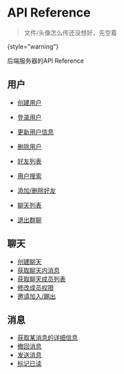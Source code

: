 # API Reference

> 文件/头像怎么传还没想好，先空着
>
{style="warning"}

后端服务器的API Reference

## 用户

- [创建用户](Create-user.md)
- [登录用户](Logs-user-into-the-system.md)
- [更新用户信息](Update-user.md)
- [删除用户](Delete-user.md)


- [好友列表](Get-the-user-s-friends-list.md)
- [用户搜索](Search-for-users.md)
- [添加/删除好友](Make-delete-a-friend.md)


- [聊天列表](Get-the-user-s-chat-list.md)
- [退出群聊](Exit-chat.md)


## 聊天

- [创建聊天](Create-a-chat.md)
- [获取聊天内消息](Get-message-list.md)
- [获取聊天成员列表](Get-member-list.md)
- [修改成员权限](Change-member-privilege.md)
- [邀请加入/踢出](Invite-kick-a-member.md)

## 消息

- [获取某消息的详细信息](Get-a-message.md)
- [撤回消息](Delete-a-message.md)
- [发送消息](Post-a-message.md)
- [标记已读](Read-a-message.md)

<!-- Use the <api-doc> element to generate the documentation for a few specific endpoints and methods with the same tag 
or <api-endpoint> element to generate the documentation for a specific endpoint and method.
See the subsections here for specific examples. -->